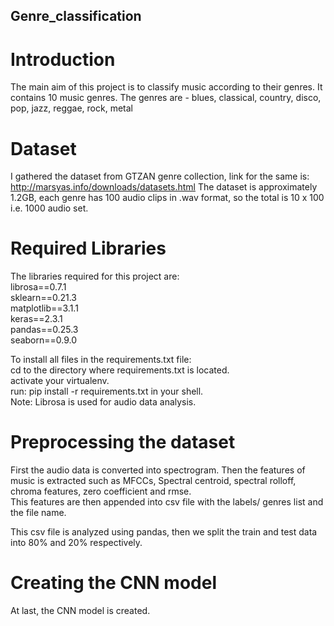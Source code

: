 ## Genre_classification

# Introduction
The main aim of this project is to classify music according to their genres.
It contains 10 music genres. 
The genres are - blues, classical, country, disco, pop, jazz, reggae, rock, metal

# Dataset
I gathered the dataset from GTZAN genre collection, link for the same is: http://marsyas.info/downloads/datasets.html
The dataset is approximately 1.2GB, each genre has 100 audio clips in .wav format, so the total is 10 x 100 i.e. 1000 audio set.

# Required Libraries 
The libraries required for this project are: </br>
librosa==0.7.1&nbsp; </br>
sklearn==0.21.3&nbsp; </br>
matplotlib==3.1.1&nbsp; </br>
keras==2.3.1&nbsp; </br>
pandas==0.25.3&nbsp; </br>
seaborn==0.9.0&nbsp; </br>

To install all files in the requirements.txt file:</br>
cd to the directory where requirements.txt is located.</br>
activate your virtualenv.</br>
run: pip install -r requirements.txt
  in your shell.</br>
Note: Librosa is used for audio data analysis.
  


# Preprocessing the dataset
First the audio data is converted into spectrogram. Then the features of music is extracted such as MFCCs, Spectral centroid, spectral rolloff, chroma features, zero coefficient and rmse. </br>
This features are then appended into csv file with the labels/ genres list and the file name.

This csv file is analyzed using pandas, then we split the train and test data into 80% and 20% respectively.

# Creating the CNN model
At last, the CNN model is created. 
